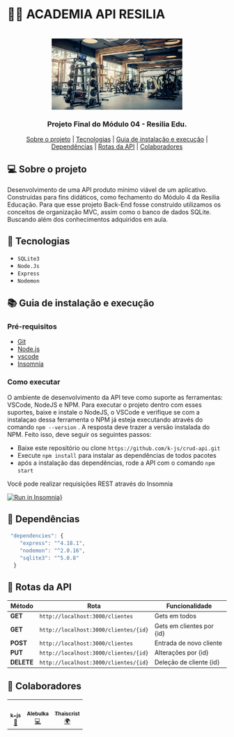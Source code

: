 ﻿# 🏋️‍♀️ ACADEMIA API RESILIA 

<h1 align="center">
  <img width="300" align="center" src="/./assets/escolher-a-melhor-academia.jpg">
</h1>

<h3 align="center">
Projeto Final do Módulo 04 - Resilia Edu.
</h3>

<p align="center">
  <a href="#computer-sobre-o-projeto">Sobre o projeto</a> | <a href="#rocket-tecnologias">Tecnologias</a> | <a href="#books-guia-de-instalação-e-execução">Guia de instalação e execução</a> | <a href="#rocket-dependências">Dependências</a> | <a href="#rocket-Rotas-da-API">Rotas da API</a> | <a href="#rocket-colaboradores">Colaboradores</a> 
</p>

## :computer: Sobre o projeto

Desenvolvimento de uma API produto mínimo viável de um aplicativo. Construídas para fins didáticos, como fechamento do Módulo 4 da Resilia Educação. Para que esse projeto Back-End fosse construído utilizamos os conceitos de organização MVC, assim como o banco de dados SQLite. Buscando além dos conhecimentos adquiridos em aula. 

## :rocket: Tecnologias

   * `SQLite3`
   * `Node.Js`
   * `Express`
   * `Nodemon`
   
## :books: Guia de instalação e execução

### Pré-requisitos

   * [Git](https://git-scm.com/)
   * [Node.js](https://nodejs.org/en/)
   * [vscode](https://code.visualstudio.com/)
   * [Insomnia](https://insomnia.rest/)

### Como executar

O ambiente de desenvolvimento da API teve como suporte as ferramentas: VSCode, NodeJS e NPM. Para executar o projeto dentro com esses suportes, baixe e instale o NodeJS, o VSCode e verifique se com a instalaçao dessa ferramenta o NPM já esteja executando através do comando ```npm --version``` . 
A resposta deve trazer a versão instalada do NPM.
Feito isso, deve seguir os seguintes passos:

   * Baixe este repositório ou clone ```https://github.com/k-js/crud-api.git```
   * Execute ```npm install``` para instalar as dependências de todos pacotes
   * após a instalação das dependências, rode a API com o comando ```npm start``` 

Você pode realizar requisições REST através do Insomnia

[![Run in Insomnia}](https://insomnia.rest/images/run.svg)](https://insomnia.rest/run/?label=Gympoint&uri=https%3A%2F%2Fgithub.com%2k-js20%2Fgympoint%2Fblob%2Ffeature%2Fmonorepo%2F.github%2FInsomnia_2020-08-07.json)

## :rocket: Dependências

```js
 "dependencies": {
    "express": "^4.18.1",
    "nodemon": "^2.0.16",
    "sqlite3": "^5.0.8"
  }
```

## :rocket: Rotas da API

| Método | Rota | Funcionalidade |
| ------ | ----- | ----------- |
| **GET** | `http://localhost:3000/clientes` | Gets em todos|
| **GET** | `http://localhost:3000/clientes/{id}` | Gets em clientes por {id} |
| **POST** | `http://localhost:3000/clientes` | Entrada de novo cliente |
| **PUT** | `http://localhost:3000/clientes/{id}` | Alterações por {id} |
| **DELETE** | `http://localhost:3000/clientes/{id}` | Deleção de cliente {id} |

## :rocket: Colaboradores

<table align="center">
  <tr>
<td align="center"><a href="https://github.com/k-js"><img src="style/imagens/Keu.jpg" width="100px;" alt=""/><br /><sub><b>k-js</b></sub></a><br /><a href="contribuiçes" title="Documentation">📖</a></td><td align="center"><a href="https://github.com/alebulka"><img src="https://avatars.githubusercontent.com/u/100357451?v=4" width="100px;" alt=""/><br /><sub><b>Alebulka</b></sub></a><br /><a href="contribuiçes" title="Documentation">💻</a></td><td align="center"><a href="https://github.com/Thaiscrist"><img src="https://avatars.githubusercontent.com/u/100290383?v=4" width="100px;" alt=""/><br /><sub><b>Thaiscrist</b></sub></a><br /><a href="contribuiçes" title="Documentation">🌍</a></td>
 </tr>
</table>
